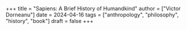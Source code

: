 +++
title = "Sapiens: A Brief History of Humandkind"
author = ["Victor Dorneanu"]
date = 2024-04-16
tags = ["anthropology", "philosophy", "history", "book"]
draft = false
+++
